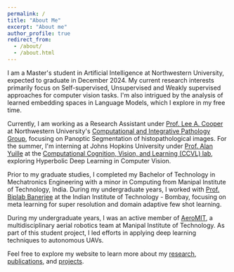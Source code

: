 ```yaml
---
permalink: /
title: "About Me"
excerpt: "About me"
author_profile: true
redirect_from: 
  - /about/
  - /about.html
---
```


I am a Master's student in Artificial Intelligence at Northwestern University, expected to graduate in December 2024. My current research interests primarily focus on Self-supervised, Unsupervised and Weakly supervised approaches for computer vision tasks. I'm also intrigued by the analysis of learned embedding spaces in Language Models, which I explore in my free time.

Currently, I am working as a Research Assistant under [Prof. Lee A. Cooper](https://www.mccormick.northwestern.edu/research-faculty/directory/affiliated/cooper-lee.html) at Northwestern University's [Computational and Integrative Pathology Group](https://www.pathdata.io/), focusing on Panoptic Segmentation of histopathological images. For the summer, I'm interning at Johns Hopkins University under [Prof. Alan Yuille](https://www.cs.jhu.edu/~ayuille/) at the [Computational Cognition, Vision, and Learning (CCVL) lab](https://ccvl.jhu.edu/), exploring Hyperbolic Deep Learning in Computer Vision.

Prior to my graduate studies, I completed my Bachelor of Technology in Mechatronics Engineering with a minor in Computing from Manipal Institute of Technology, India. During my undergraduate years, I worked with [Prof. Biplab Banerjee](https://biplab-banerjee.github.io/) at the Indian Institute of Technology - Bombay, focusing on meta learning for super resolution and domain adaptive few shot learning.

During my undergraduate years, I was an active member of [AeroMIT](https://www.aeromit.in/), a multidisciplinary aerial robotics team at Manipal Institute of Technology. As part of this student project, I led efforts in applying deep learning techniques to autonomous UAVs.

Feel free to explore my website to learn more about my [research](/research), [publications](/publications), and [projects](/projects).